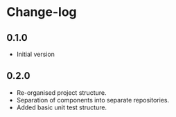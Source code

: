 # Change-log

## 0.1.0
 - Initial version
 
## 0.2.0
 - Re-organised project structure.
 - Separation of components into separate repositories.
 - Added basic unit test structure.

